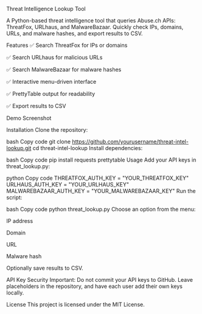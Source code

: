 Threat Intelligence Lookup Tool


A Python-based threat intelligence tool that queries Abuse.ch APIs: ThreatFox, URLhaus, and MalwareBazaar. Quickly check IPs, domains, URLs, and malware hashes, and export results to CSV.

Features
✅ Search ThreatFox for IPs or domains

✅ Search URLhaus for malicious URLs

✅ Search MalwareBazaar for malware hashes

✅ Interactive menu-driven interface

✅ PrettyTable output for readability

✅ Export results to CSV

Demo Screenshot

Installation
Clone the repository:

bash
Copy code
git clone https://github.com/yourusername/threat-intel-lookup.git
cd threat-intel-lookup
Install dependencies:

bash
Copy code
pip install requests prettytable
Usage
Add your API keys in threat_lookup.py:

python
Copy code
THREATFOX_AUTH_KEY = "YOUR_THREATFOX_KEY"
URLHAUS_AUTH_KEY = "YOUR_URLHAUS_KEY"
MALWAREBAZAAR_AUTH_KEY = "YOUR_MALWAREBAZAAR_KEY"
Run the script:

bash
Copy code
python threat_lookup.py
Choose an option from the menu:

IP address

Domain

URL

Malware hash

Optionally save results to CSV.

API Key Security
Important: Do not commit your API keys to GitHub. Leave placeholders in the repository, and have each user add their own keys locally.

License
This project is licensed under the MIT License.
